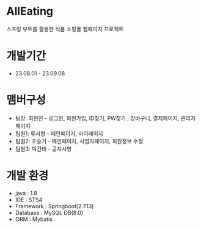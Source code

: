 # AllEating
스프링 부트를 활용한 식품 쇼핑몰 웹페이지 프로젝트

# 개발기간
- 23.08.01 - 23.09.08

# 맴버구성
- 팀장: 최현진 - 로그인, 회원가입, ID찾기, PW찾기 , 장바구니, 결제페이지, 관리자페이지
- 팀원1: 류서형 - 메인페이지, 마이페이지
- 팀원2: 조승기 - 메인페이지, 사업자페이지, 회원정보 수정
- 팀원3: 박건태 - 공지사항

# 개발 환경
- java : 1.8
- IDE : STS4
- Framework : Springboot(2.7.13)
- Database : MySQL DB(8.0)
- ORM : Mybatis

